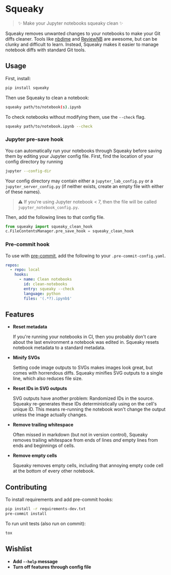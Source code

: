# Squeaky

> ✨ Make your Jupyter notebooks squeaky clean ✨

Squeaky removes unwanted changes to your notebooks to make your Git diffs
cleaner. Tools like [nbdime](https://nbdime.readthedocs.io/en/latest/) and
[ReviewNB](https://www.reviewnb.com/) are awesome, but can be clunky and
difficult to learn. Instead, Squeaky makes it easier to manage notebook diffs
with standard Git tools.


## Usage

First, install:

```sh
pip install squeaky
```

Then use Squeaky to clean a notebook:

```sh
squeaky path/to/notebook(s).ipynb
```

To check notebooks without modifying them, use the `--check` flag.

```sh
squeaky path/to/notebook.ipynb --check
```

### Jupyter pre-save hook

You can automatically run your notebooks through Squeaky before saving them by
editing your Jupyter config file. First, find the location of your config
directory by running

```sh
jupyter --config-dir
```

Your config directory may contain either a `jupyter_lab_config.py` or a
`jupyter_server_config.py` (if neither exists, create an empty file with either
of these names).

> :warning: If you're using Jupyter notebook < 7, then the file will be called
> `jupyter_notebook_config.py`.

Then, add the following lines to that config file.

```python
from squeaky import squeaky_clean_hook
c.FileContentsManager.pre_save_hook = squeaky_clean_hook
```

### Pre-commit hook

To use with [pre-commit](https://pre-commit.com/), add the following to your
`.pre-commit-config.yaml`.

```yaml
repos:
  - repo: local
    hooks:
      - name: Clean notebooks
        id: clean-notebooks
        entry: squeaky --check
        language: python
        files: '(.*?).ipynb$'
```

## Features

- **Reset metadata**

  If you're running your notebooks in CI, then you probably don't care about
  the last environment a notebook was edited in. Squeaky resets notebook
  metadata to a standard metadata.

- **Minify SVGs**

  Setting code image outputs to SVGs makes images look great, but comes with
  horrendous diffs. Squeaky minifies SVG outputs to a single line, which also
  reduces file size.

- **Reset IDs in SVG outputs**

  SVG outputs have another problem: Randomized IDs in the source. Squeaky
  re-generates these IDs deterministically using on the cell's unique ID. This
  means re-running the notebook won't change the output unless the image
  actually changes.

- **Remove trailing whitespace**

  Often missed in markdown (but not in version control), Squeaky removes
  trailing whitespace from ends of lines *and* empty lines from ends and
  beginnings of cells.

- **Remove empty cells**
  
  Squeaky removes empty cells, including that annoying empty code cell at the
  bottom of every other notebook.


## Contributing

To install requirements and add pre-commit hooks:

```sh
pip install -r requirements-dev.txt
pre-commit install
```

To run unit tests (also run on commit):

```sh
tox
```

## Wishlist

- **Add `--help` message**
- **Turn off features through config file**
